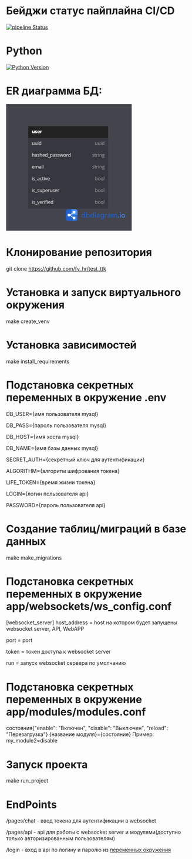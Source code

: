 # Бейджи статус пайплайна CI/CD
[![pipeline Status](https://github.com/fvhr/test_ttk/actions/workflows/main.yml/badge.svg)](https://github.com/fvhr/test_ttk/actions/workflows/main.yml)

# Python
[![Python Version](https://img.shields.io/badge/Python-3.10-blue)](https://www.python.org/downloads/release/python-3100/)

# ER диаграмма БД:
![ER](ER.png)

# Клонирование репозитория
git clone https://github.com/fv_hr/test_ttk

# Установка и запуск виртуального окружения
make create_venv

# Установка зависимостей
make install_requirements

# Подстановка секретных переменных в окружение .env
DB_USER={имя пользователя mysql}

DB_PASS={пароль пользователя mysql}

DB_HOST={имя хоста mysql}

DB_NAME={имя базы данных mysql}

SECRET_AUTH={секретный ключ для аутентификации}

ALGORITHM={алгоритм шифрования токена}

LIFE_TOKEN={время жизни токена}

LOGIN={логин пользователя api}

PASSWORD={пароль пользователя api}

# Создание таблиц/миграций в базе данных
make make_migrations

# Подстановка секретных переменных в окружение app/websockets/ws_config.conf
[websocket_server]
host_address = host на котором будет запущены websocket server, API, WebAPP

port = port

token = токен доступа к websocket server

run = запуск websocket сервера по умолчанию

# Подстановка секретных переменных в окружение app/modules/modules.conf
состояния{"enable": "Включен", "disable": "Выключен", "reload": "Перезагрузка"}
{название модуля}={состояние}
Пример: my_module2=disable


# Запуск проекта
make run_project

# EndPoints
/pages/chat - ввод токена для аутентификации в websocket

/pages/api - api для работы с websocket server и модулями(доступно только авторизированным пользователям)

/login - вход в api по логину и паролю из [переменных окружения](https://github.com/fvhr/test_ttk/blob/main/README.md#L38-L39
)
